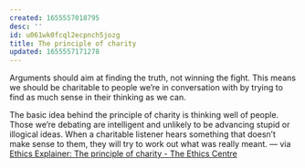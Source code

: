 ```yaml
---
created: 1655557018795
desc: ''
id: u061wk0fcql2ecpnch5jozg
title: The principle of charity
updated: 1655557171278
---
```

   
Arguments should aim at finding the truth, not winning the fight. This means we should be charitable to people we’re in conversation with by trying to find as much sense in their thinking as we can.   
   
The basic idea behind the principle of charity is thinking well of people. Those we’re debating are intelligent and unlikely to be advancing stupid or illogical ideas. When a charitable listener hears something that doesn’t make sense to them, they will try to work out what was really meant. — via [Ethics Explainer: The principle of charity - The Ethics Centre](https://ethics.org.au/ethics-explainer-the-principle-of-charity/)